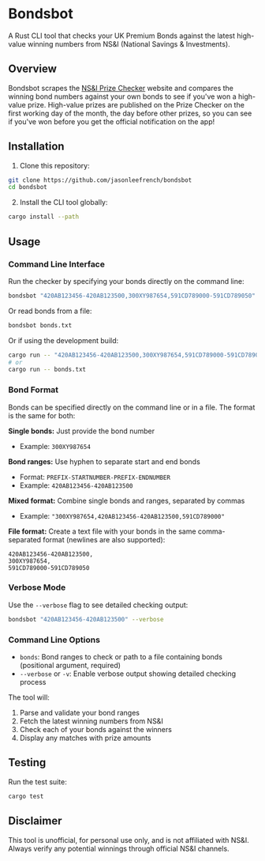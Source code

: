 # Bondsbot

A Rust CLI tool that checks your UK Premium Bonds against the latest high-value winning numbers from NS&I (National Savings & Investments).

## Overview

Bondsbot scrapes the [NS&I Prize Checker](https://www.nsandi.com/prize-checker/winners) website and compares the winning bond numbers against your own bonds to see if you've won a high-value prize. High-value prizes are published on the Prize Checker on the first working day of the month, the day before other prizes, so you can see if you've won before you get the official notification on the app!

## Installation

1. Clone this repository:

```bash
git clone https://github.com/jasonleefrench/bondsbot
cd bondsbot
```

2. Install the CLI tool globally:

```bash
cargo install --path
```

## Usage

### Command Line Interface

Run the checker by specifying your bonds directly on the command line:

```bash
bondsbot "420AB123456-420AB123500,300XY987654,591CD789000-591CD789050"
```

Or read bonds from a file:

```bash
bondsbot bonds.txt
```

Or if using the development build:

```bash
cargo run -- "420AB123456-420AB123500,300XY987654,591CD789000-591CD789050"
# or
cargo run -- bonds.txt
```

### Bond Format

Bonds can be specified directly on the command line or in a file. The format is the same for both:

**Single bonds:** Just provide the bond number

-   Example: `300XY987654`

**Bond ranges:** Use hyphen to separate start and end bonds

-   Format: `PREFIX-STARTNUMBER-PREFIX-ENDNUMBER`
-   Example: `420AB123456-420AB123500`

**Mixed format:** Combine single bonds and ranges, separated by commas

-   Example: `"300XY987654,420AB123456-420AB123500,591CD789000"`

**File format:** Create a text file with your bonds in the same comma-separated format (newlines are also supported):

```
420AB123456-420AB123500,
300XY987654,
591CD789000-591CD789050
```

### Verbose Mode

Use the `--verbose` flag to see detailed checking output:

```bash
bondsbot "420AB123456-420AB123500" --verbose
```

### Command Line Options

-   `bonds`: Bond ranges to check or path to a file containing bonds (positional argument, required)
-   `--verbose` or `-v`: Enable verbose output showing detailed checking process

The tool will:

1. Parse and validate your bond ranges
2. Fetch the latest winning numbers from NS&I
3. Check each of your bonds against the winners
4. Display any matches with prize amounts

## Testing

Run the test suite:

```bash
cargo test
```

## Disclaimer

This tool is unofficial, for personal use only, and is not affiliated with NS&I. Always verify any potential winnings through official NS&I channels.
